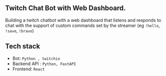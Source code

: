 ## Twitch Chat Bot with Web Dashboard.

Building a twitch chatbot with a web dashboard that listens and responds to chat with the support of custom commands set by the streamer (eg `!hello`, `!save`, `!bravo`) 

## Tech stack
* Bot: `Python , twitchio`
* Backend API : `Python, FastAPI`
* Frontend: `React`